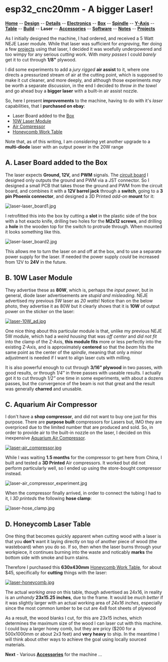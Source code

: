 # esp32_cnc20mm - A bigger Laser!

**[Home](readme.md)** --
**[Design](design.md)** --
**[Details](details.md)** --
**[Electronics](electronics.md)** --
**[Box](box.md)** --
**[Spindle](spindle.md)** --
**[Y-Axis](y_axis.md)** --
**[Table](table.md)** --
**[Build](build.md)** --
**Laser** --
**[Accessories](accessories.md)** --
**[Software](software.md)** --
**[Notes](notes.md)** --
**[Projects](projects.md)**

As I initially designed the machine, I had ordered, and received a
5 Watt NEJE Laser
module.  While that laser was sufficient for *engraving*, fter doing a few
[projects](projects.md) using that laser, I decided it was woefully
underpowered and too wimpy for any serious *cutting* work.  With
*many passes* I could *barely* get it to cut through **1/8"** plywood.

I did some experiments to add a *jury rigged* **air assist** to it,
where one directs a pressurized stream of air at the cutting point,
which is supposed to make it cut cleaner, and more deeply, and
although those experiments *may* be worth a separate discussion,
in the end I decided to *throw in the towel* and go ahead buy a
**bigger laser** with a built-in air assist nozzle.

So, here I present **improvements** to the machine, having to
do with it's *laser* capabilities, that I **purchased on ebay**:

- Laser Board added to the [Box](box.md)
- [10W Laser Module](https://www.ebay.com/itm/234291227238)
- [Air Compressor](https://www.ebay.com/itm/373884754033)
- [Honeycomb Work Table](https://www.ebay.com/itm/134220198553)

Note that, as of this writing, I am *considering* yet another upgrade
to a **multi-diode** laser with an output power in the 20W range


## A. Laser Board added to the Box

The laser expects **Ground, 12V,** and **PWM** signals.
The [circuit board](electronics.md) I designed only outputs the
ground and PWM via a JST connector.  So I designed a small PCB
that takes those the ground and PWM from the circuit board,
and combines it with a **12V barrel jack** through a **switch**,
going to a **3 pin Phoenix connector**, and designed a
3D Printed *add-on* **mount** for it:

![laser-laser_board1.jpg](images/laser-laser_board1.jpg)

I retrofitted this into the box by cutting a **slot** in the plastic
side of the box with a hot exacto knife, drilling two holes for the
**M2x12 screws**, and drilling a **hole** in the wooden top for the
switch to protrude through.  When mounted it looks something like this.

![laser-laser_board2.jpg](images/laser-laser_board2.jpg)

This allows me to turn the laser on and off at the box, and to
use a separate power supply for the laser.  If needed the power
supply *could* be increased from 12V to **24V** in the future.



## B. 10W Laser Module

They advertise these as **80W**, which is, perhaps the *input power*, but
in general, diode laser advertisements are *stupid and misleading*.
NEJE advertised my previous *5W* laser as  *20 watts*!  Notice than
on the below photo, they advertise it as 80W but it clearly shows
that it is **10W** of output power on the sticker on the laser:

[![laser-10W_ad.jpg](images/laser-10W_ad.jpg)](https://www.ebay.com/itm/234291227238)

One nice thing about this particular module is that, unlike my previous NEJE 5W
module, which had a *weird housing* that was *off center* and *did not fit* into the
clamp of the Z-Axis, **this module fits** more or less perfectly into the
existing Z-Axis, and is approximately **centered** so that the *beam* hits
the same point as the center of the *spindle*, meaning that only a minor
adjustment is needed if I want to align laser cuts with milling.

It is also powerful enough to cut through **3/16" plywood** in two passes,
with good results, or through *1/4"* in three passes with useable results.
I actually got it to cut through *1/2"* one time in some experiments,
with about a dozens passes, but the convergence of the beam is not that great and
the result was generally **charred** and unusable.



## C. Aquarium Air Compressor

I don't have a **shop compressor**, and did not want to buy one just for this
purpose.  There are **purpose built** compressors for Lasers but, IMO they
are overpriced due to the limited number that are produced and sold.
So, in order to provide air to the built-in nozzle on the laser, I decided
on this inexpensive [Aquarium Air Compressor](https://www.ebay.com/itm/373884754033).

[![laser-air_compressor.jpg](images/laser-air_compressor.jpg)](https://www.ebay.com/itm/373884754033)

While I was waiting **1.5 months** for the compressor to get here from China,
I built and tested a **3D Printed** Air compressors.  It worked but did not
perform particularly well, so I ended up using the store-bought compressor
instead.

![laser-air_compressor_experiment.jpg](images/laser-air_compressor_experiment.jpg)

When the compressor finally arrived, in order to connect the tubing I had to it, I
*3D printed*s the following **hose clamp**:

![laser-hose_clamp.jpg](images/laser-hose_clamp.jpg)



## D. Honeycomb Laser Table

One thing that becomes quickly apparent when cutting wood with a laser
is that you **don't** want it laying directly on top of another piece of wood
(the wasteboard) when you do so.  If so, then when the laser burns through
your workpiece, it continues burning into the waste and noticably **marks**
the bottom side with smoke and burn stains.

Therefore I purchased this **630x430mm**
[Honeycomb Work Table](https://www.ebay.com/itm/134220198553),
for about $45,
specifically for **cutting** things with the laser:

[![laser-honeycomb.jpg](images/laser-honeycomb.jpg)](https://www.ebay.com/itm/134220198553)

The actual *working area* on this table, though advertised as 24x16, in reality is an
*unhandy* **23x15.25 inches**, due to the frame.  It would be *much better* if it was
slightly larger with an actual working area of *24x16 inches*, especially since
the most common lumber to be cut are 4x8 foot sheets of plywood

As a result, the wood blanks I cut, for this are 23x15 inches, which determines the maximum
size of the wood I can laser cut with this machine.  I could buy a larger honey comb, but
they are pricy ($200 for a 500x1000mm or about 2x3 feet) and **very heavy** to ship.
In the meantime I will think about other ways to achieve the goal using locally sourced
materials.



**Next** - Various [**Accessories**](accessories.md) for the machine ...